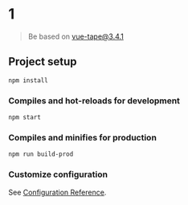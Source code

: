 # 1
> Be based on vue-tape@3.4.1

## Project setup
```
npm install
```

### Compiles and hot-reloads for development
```
npm start
```

### Compiles and minifies for production
```
npm run build-prod
```

### Customize configuration
See [Configuration Reference](https://cli.vuejs.org/config/).